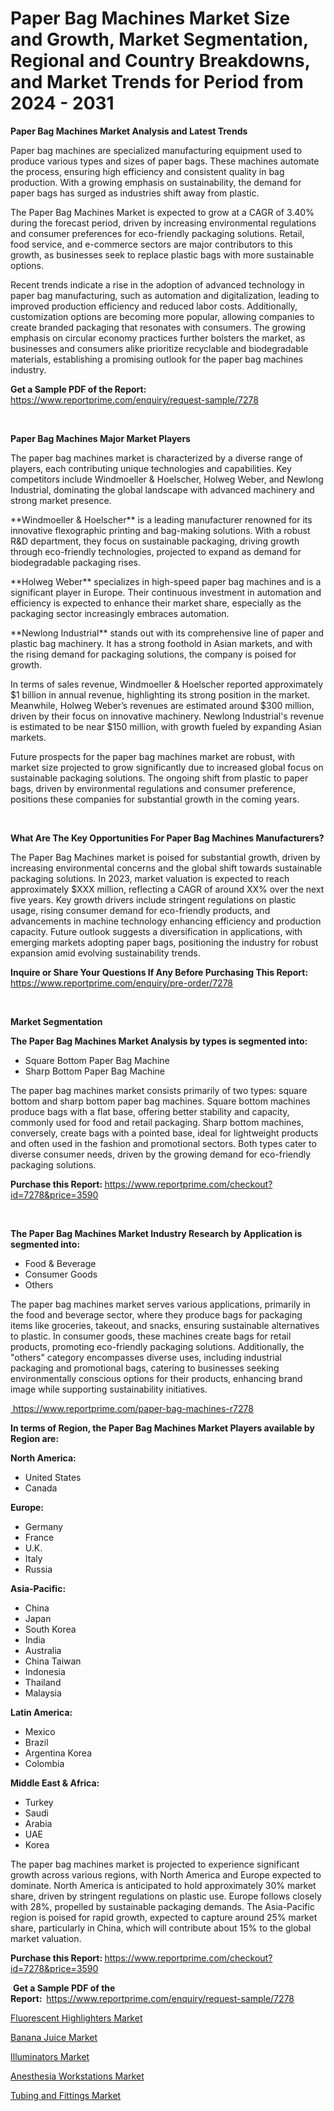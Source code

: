 <p><h1>Paper Bag Machines Market Size and Growth, Market Segmentation, Regional and Country Breakdowns, and Market Trends for Period from 2024 -  2031</h1></p><p><strong>Paper Bag Machines Market Analysis and Latest Trends</strong></p>
<p><p>Paper bag machines are specialized manufacturing equipment used to produce various types and sizes of paper bags. These machines automate the process, ensuring high efficiency and consistent quality in bag production. With a growing emphasis on sustainability, the demand for paper bags has surged as industries shift away from plastic. </p><p>The Paper Bag Machines Market is expected to grow at a CAGR of 3.40% during the forecast period, driven by increasing environmental regulations and consumer preferences for eco-friendly packaging solutions. Retail, food service, and e-commerce sectors are major contributors to this growth, as businesses seek to replace plastic bags with more sustainable options. </p><p>Recent trends indicate a rise in the adoption of advanced technology in paper bag manufacturing, such as automation and digitalization, leading to improved production efficiency and reduced labor costs. Additionally, customization options are becoming more popular, allowing companies to create branded packaging that resonates with consumers. The growing emphasis on circular economy practices further bolsters the market, as businesses and consumers alike prioritize recyclable and biodegradable materials, establishing a promising outlook for the paper bag machines industry.</p></p>
<p><strong>Get a Sample PDF of the Report:&nbsp;</strong> <a href="https://www.reportprime.com/enquiry/request-sample/7278">https://www.reportprime.com/enquiry/request-sample/7278</a></p>
<p>&nbsp;</p>
<p><strong>Paper Bag Machines Major Market Players</strong></p>
<p><p>The paper bag machines market is characterized by a diverse range of players, each contributing unique technologies and capabilities. Key competitors include Windmoeller & Hoelscher, Holweg Weber, and Newlong Industrial, dominating the global landscape with advanced machinery and strong market presence.</p><p>**Windmoeller & Hoelscher** is a leading manufacturer renowned for its innovative flexographic printing and bag-making solutions. With a robust R&D department, they focus on sustainable packaging, driving growth through eco-friendly technologies, projected to expand as demand for biodegradable packaging rises.</p><p>**Holweg Weber** specializes in high-speed paper bag machines and is a significant player in Europe. Their continuous investment in automation and efficiency is expected to enhance their market share, especially as the packaging sector increasingly embraces automation.</p><p>**Newlong Industrial** stands out with its comprehensive line of paper and plastic bag machinery. It has a strong foothold in Asian markets, and with the rising demand for packaging solutions, the company is poised for growth.</p><p>In terms of sales revenue, Windmoeller & Hoelscher reported approximately $1 billion in annual revenue, highlighting its strong position in the market. Meanwhile, Holweg Weber’s revenues are estimated around $300 million, driven by their focus on innovative machinery. Newlong Industrial's revenue is estimated to be near $150 million, with growth fueled by expanding Asian markets.</p><p>Future prospects for the paper bag machines market are robust, with market size projected to grow significantly due to increased global focus on sustainable packaging solutions. The ongoing shift from plastic to paper bags, driven by environmental regulations and consumer preference, positions these companies for substantial growth in the coming years.</p></p>
<p>&nbsp;</p>
<p><strong>What Are The Key Opportunities For Paper Bag Machines Manufacturers?</strong></p>
<p><p>The Paper Bag Machines market is poised for substantial growth, driven by increasing environmental concerns and the global shift towards sustainable packaging solutions. In 2023, market valuation is expected to reach approximately $XXX million, reflecting a CAGR of around XX% over the next five years. Key growth drivers include stringent regulations on plastic usage, rising consumer demand for eco-friendly products, and advancements in machine technology enhancing efficiency and production capacity. Future outlook suggests a diversification in applications, with emerging markets adopting paper bags, positioning the industry for robust expansion amid evolving sustainability trends.</p></p>
<p><strong>Inquire or Share Your Questions If Any Before Purchasing This Report:</strong> <a href="https://www.reportprime.com/enquiry/pre-order/7278">https://www.reportprime.com/enquiry/pre-order/7278</a></p>
<p>&nbsp;</p>
<p><strong>Market Segmentation</strong></p>
<p><strong>The Paper Bag Machines Market Analysis by types is segmented into:</strong></p>
<p><ul><li>Square Bottom Paper Bag Machine</li><li>Sharp Bottom Paper Bag Machine</li></ul></p>
<p><p>The paper bag machines market consists primarily of two types: square bottom and sharp bottom paper bag machines. Square bottom machines produce bags with a flat base, offering better stability and capacity, commonly used for food and retail packaging. Sharp bottom machines, conversely, create bags with a pointed base, ideal for lightweight products and often used in the fashion and promotional sectors. Both types cater to diverse consumer needs, driven by the growing demand for eco-friendly packaging solutions.</p></p>
<p><strong>Purchase this Report:&nbsp;</strong><a href="https://www.reportprime.com/checkout?id=7278&price=3590">https://www.reportprime.com/checkout?id=7278&price=3590</a></p>
<p>&nbsp;</p>
<p><strong>The Paper Bag Machines Market Industry Research by Application is segmented into:</strong></p>
<p><ul><li>Food & Beverage</li><li>Consumer Goods</li><li>Others</li></ul></p>
<p><p>The paper bag machines market serves various applications, primarily in the food and beverage sector, where they produce bags for packaging items like groceries, takeout, and snacks, ensuring sustainable alternatives to plastic. In consumer goods, these machines create bags for retail products, promoting eco-friendly packaging solutions. Additionally, the "others" category encompasses diverse uses, including industrial packaging and promotional bags, catering to businesses seeking environmentally conscious options for their products, enhancing brand image while supporting sustainability initiatives.</p></p>
<p><a href="https://www.reportprime.com/paper-bag-machines-r7278">&nbsp;https://www.reportprime.com/paper-bag-machines-r7278</a></p>
<p><strong>In terms of Region, the Paper Bag Machines Market Players available by Region are:</strong></p>
<p>
    <p> <strong> North America: </strong>
        <ul>
            <li>United States</li>
            <li>Canada</li>
        </ul>
        </p> 
    <p> <strong> Europe: </strong>
        <ul>
            <li>Germany</li>
            <li>France</li>
            <li>U.K.</li>
            <li>Italy</li>
            <li>Russia</li>
        </ul>
        </p> 
    <p> <strong> Asia-Pacific: </strong>
        <ul>
            <li>China</li>
            <li>Japan</li>
            <li>South Korea</li>
            <li>India</li>
            <li>Australia</li>
            <li>China Taiwan</li>
            <li>Indonesia</li>
            <li>Thailand</li>
            <li>Malaysia</li>
        </ul>
        </p> 
    <p> <strong> Latin America: </strong>
        <ul>
            <li>Mexico</li>
            <li>Brazil</li>
            <li>Argentina Korea</li>
            <li>Colombia</li>
        </ul>
        </p> 
    <p> <strong> Middle East & Africa: </strong>
        <ul>
            <li>Turkey</li>
            <li>Saudi</li>
            <li>Arabia</li>
            <li>UAE</li>
            <li>Korea</li>
        </ul>
    </p>
    </p>
<p><p>The paper bag machines market is projected to experience significant growth across various regions, with North America and Europe expected to dominate. North America is anticipated to hold approximately 30% market share, driven by stringent regulations on plastic use. Europe follows closely with 28%, propelled by sustainable packaging demands. The Asia-Pacific region is poised for rapid growth, expected to capture around 25% market share, particularly in China, which will contribute about 15% to the global market valuation.</p></p>
<p><strong>Purchase this Report: </strong><a href="https://www.reportprime.com/checkout?id=7278&price=3590">https://www.reportprime.com/checkout?id=7278&price=3590</a></p>
<p>&nbsp;<strong>Get a Sample PDF of the Report:&nbsp;&nbsp;</strong><a href="https://www.reportprime.com/enquiry/request-sample/7278">https://www.reportprime.com/enquiry/request-sample/7278</a></p>
<p><strong></strong></p>
<p><p><a href="https://issuu.com/reportprime-2/docs/fluorescent-highlighters-market-siz_cd92aeb1992b37">Fluorescent Highlighters Market</a></p><p><a href="https://medium.com/@tedbrakus/banana-juice-market-share-market-analysis-growth-trends-forecasts-for-period-from-2024-2031-dd0745d5e26b">Banana Juice Market</a></p><p><a href="https://issuu.com/reportprime-2/docs/illuminators-market-size-2030.pptx_8b42465fcd4791">Illuminators Market</a></p><p><a href="https://www.linkedin.com/pulse/anesthesia-workstations-market-size-growing-cagr-92-report-covers-ghh8f?trackingId=NttcQu7rTzCMHMbzd3MASA%3D%3D">Anesthesia Workstations Market</a></p><p><a href="https://medium.com/@james.dyer67867/tubing-and-fittings-market-size-is-growing-at-cagr-of-6-4-b0476310a060">Tubing and Fittings Market</a></p></p>